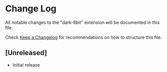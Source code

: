 # Change Log

All notable changes to the "dark-8bit" extension will be documented in this file.

Check [Keep a Changelog](http://keepachangelog.com/) for recommendations on how to structure this file.

## [Unreleased]

- Initial release
